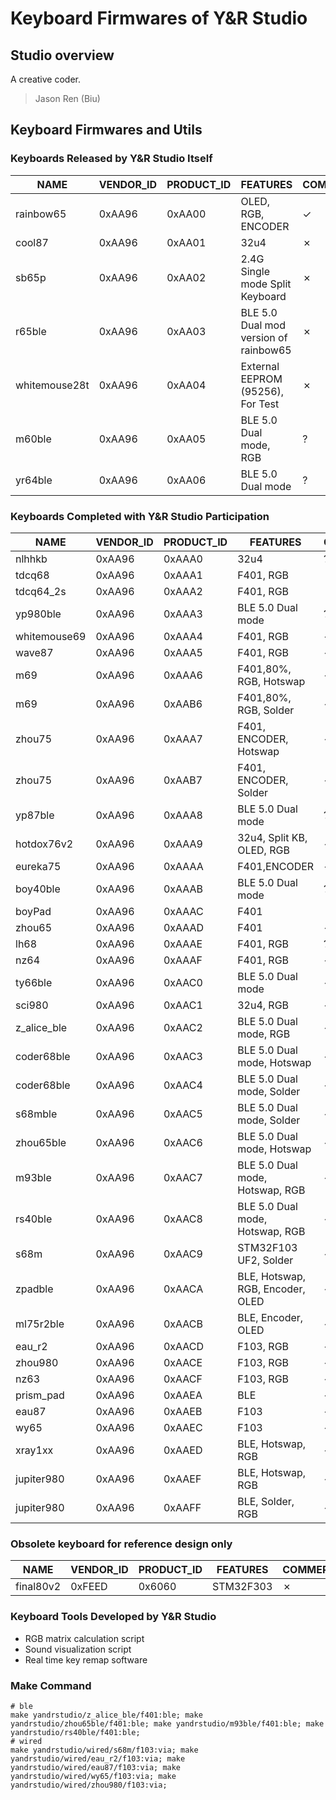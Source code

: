 # Keyboard Firmwares of Y&R Studio

## Studio overview

A creative coder.

> Jason Ren (Biu)

## Keyboard Firmwares and Utils

### Keyboards Released by Y&R Studio Itself
| NAME          | VENDOR_ID | PRODUCT_ID | FEATURES                              | COMMERCIALIZATION |
| ------------- | --------- | ---------- | ------------------------------------- | ----------------- |
| rainbow65     | 0xAA96    | 0xAA00     | OLED, RGB, ENCODER                    | &check;           |
| cool87        | 0xAA96    | 0xAA01     | 32u4                                  | &cross;           |
| sb65p         | 0xAA96    | 0xAA02     | 2.4G Single mode Split Keyboard       | &cross;           |
| r65ble        | 0xAA96    | 0xAA03     | BLE 5.0 Dual mod version of rainbow65 | &cross;           |
| whitemouse28t | 0xAA96    | 0xAA04     | External EEPROM (95256), For Test     | &cross;           |
| m60ble        | 0xAA96    | 0xAA05     | BLE 5.0 Dual mode, RGB                | &quest;           |
| yr64ble       | 0xAA96    | 0xAA06     | BLE 5.0 Dual mode                     | &quest;           |


### Keyboards Completed with Y&R Studio Participation 
| NAME         | VENDOR_ID | PRODUCT_ID | FEATURES                         | COMMERCIALIZATION |
| ------------ | --------- | ---------- | ---------------------------------| ----------------- |
| nlhhkb       | 0xAA96    | 0xAAA0     | 32u4                             | &quest;           |
| tdcq68       | 0xAA96    | 0xAAA1     | F401, RGB                        | &cross;           |
| tdcq64_2s    | 0xAA96    | 0xAAA2     | F401, RGB                        | &cross;           |
| yp980ble     | 0xAA96    | 0xAAA3     | BLE 5.0 Dual mode                | &quest;           |
| whitemouse69 | 0xAA96    | 0xAAA4     | F401, RGB                        | &check;           |
| wave87       | 0xAA96    | 0xAAA5     | F401, RGB                        | &check;           |
| m69          | 0xAA96    | 0xAAA6     | F401,80%, RGB, Hotswap           | &check;           |
| m69          | 0xAA96    | 0xAAB6     | F401,80%, RGB, Solder            | &check;           |
| zhou75       | 0xAA96    | 0xAAA7     | F401, ENCODER, Hotswap           | &check;           |
| zhou75       | 0xAA96    | 0xAAB7     | F401, ENCODER, Solder            | &check;           |
| yp87ble      | 0xAA96    | 0xAAA8     | BLE 5.0 Dual mode                | &quest;           |
| hotdox76v2   | 0xAA96    | 0xAAA9     | 32u4, Split KB, OLED, RGB        | &check;           |
| eureka75     | 0xAA96    | 0xAAAA     | F401,ENCODER                     | &check;           |
| boy40ble     | 0xAA96    | 0xAAAB     | BLE 5.0 Dual mode                | &quest;           |
| boyPad       | 0xAA96    | 0xAAAC     | F401                             | &cross;           |
| zhou65       | 0xAA96    | 0xAAAD     | F401                             | &check;           |
| lh68         | 0xAA96    | 0xAAAE     | F401, RGB                        | &quest;           |
| nz64         | 0xAA96    | 0xAAAF     | F401, RGB                        | &check;           |
| ty66ble      | 0xAA96    | 0xAAC0     | BLE 5.0 Dual mode                | &check;           |
| sci980       | 0xAA96    | 0xAAC1     | 32u4, RGB                        | &check;           |
| z_alice_ble  | 0xAA96    | 0xAAC2     | BLE 5.0 Dual mode, RGB           | &check;           |
| coder68ble   | 0xAA96    | 0xAAC3     | BLE 5.0 Dual mode, Hotswap       | &check;           |
| coder68ble   | 0xAA96    | 0xAAC4     | BLE 5.0 Dual mode, Solder        | &check;           |
| s68mble      | 0xAA96    | 0xAAC5     | BLE 5.0 Dual mode, Solder        | &check;           |
| zhou65ble    | 0xAA96    | 0xAAC6     | BLE 5.0 Dual mode, Hotswap       | &check;           |
| m93ble       | 0xAA96    | 0xAAC7     | BLE 5.0 Dual mode, Hotswap, RGB  | &check;           |
| rs40ble      | 0xAA96    | 0xAAC8     | BLE 5.0 Dual mode, Hotswap, RGB  | &check;           |
| s68m         | 0xAA96    | 0xAAC9     | STM32F103 UF2, Solder            | &check;           |
| zpadble      | 0xAA96    | 0xAACA     | BLE, Hotswap, RGB, Encoder, OLED | &check;           |
| ml75r2ble    | 0xAA96    | 0xAACB     | BLE, Encoder, OLED               | &check;           |
| eau_r2       | 0xAA96    | 0xAACD     | F103, RGB                        | &check;           |
| zhou980      | 0xAA96    | 0xAACE     | F103, RGB                        | &check;           |
| nz63         | 0xAA96    | 0xAACF     | F103, RGB                        | &check;           |
| prism_pad    | 0xAA96    | 0xAAEA     | BLE                              | &check;           |
| eau87        | 0xAA96    | 0xAAEB     | F103                             | &check;           |
| wy65         | 0xAA96    | 0xAAEC     | F103                             | &check;           |
| xray1xx      | 0xAA96    | 0xAAED     | BLE, Hotswap, RGB                | &check;           |
| jupiter980   | 0xAA96    | 0xAAEF     | BLE, Hotswap, RGB                | &check;           |
| jupiter980   | 0xAA96    | 0xAAFF     | BLE, Solder, RGB                 | &check;           |

### Obsolete keyboard for reference design only

| NAME         | VENDOR_ID | PRODUCT_ID | FEATURES                         | COMMERCIALIZATION |
| --------- | ---- | ---- | ---- | ---- |
| final80v2 | 0xFEED | 0x6060 | STM32F303 | &cross; |



### Keyboard Tools Developed by Y&R Studio

- RGB matrix calculation script
- Sound visualization script
- Real time key remap software

### Make Command
```shell
# ble
make yandrstudio/z_alice_ble/f401:ble; make yandrstudio/zhou65ble/f401:ble; make yandrstudio/m93ble/f401:ble; make yandrstudio/rs40ble/f401:ble;
# wired
make yandrstudio/wired/s68m/f103:via; make yandrstudio/wired/eau_r2/f103:via; make yandrstudio/wired/eau87/f103:via; make yandrstudio/wired/wy65/f103:via; make yandrstudio/wired/zhou980/f103:via;
```

